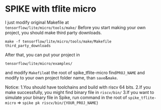 # SPIKE with tflite micro
I just modify original Makefile at  
`tensorflow/lite/micro/tools/make/`
Before you start making your own project, you should make third party downloads.
```
make -f tensorflow/lite/micro/tools/make/Makefile third_party_downloads
```
After that, you can put your project in
```
tensorflow/lite/micro/examples/
```
and modify `Makefile`at the root of spike_tflite-micro
find`PROJ_NAME` and modify to your own project folder name, than `save`&`make`.

Notice:
1.You should have toolchains and build with riscv 64 bits.
2.If you make successfully, you might find binary file in `riscv/bin/`
3.If you want to simulate your binary file in Spike, run command in the root of `spike_tflite-micro` => `spike pk riscv/bin/{YOUR_PROJ_NAME}`
